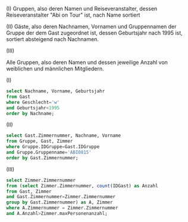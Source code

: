 (I)
Gruppen, also deren Namen und Reiseveranstalter, dessen Reiseveranstalter "Abi on Tour" ist, nach Name sortiert

(II)
Gäste, also deren Nachnamen, Vornamen und Gruppennamen der Gruppe der dem Gast zugeordnet ist, dessen Geburtsjahr nach 1995 ist, sortiert absteigend nach Nachnamen.

(III)

Alle Gruppen, also deren Namen und dessen jeweilige Anzahl von weiblichen und männlichen Mitgliedern.


(I)

```sql
select Nachname, Vorname, Geburtsjahr
from Gast
where Geschlecht='w'
and Geburtsjahr<1995
order by Nachname;
```

(II)

```sql
select Gast.Zimmernummer, Nachname, Vorname
from Gruppe, Gast, Zimmer
where Gruppe.IDGruppe=Gast.IDGruppe
and Gruppe.Gruppenname='ABI0815'
order by Gast.Zimmernummer;
```

(III)

```sql
select Zimmer.Zimmernummer
from (select Zimmer.Zimmernummer, count(IDGast) as Anzahl
from Gast, Zimmer
and Gast.Zimmernummer=Zimmer.Zimmernummer
group by Gast.Zimmernummer) as A, Zimmer
where A.Zimmernummer = Zimmer.Zimmernummer
and A.Anzahl>Zimmer.maxPersonenanzahl;
```